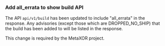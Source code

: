 ### Add all_errata to show build API

The API `api/v1/build` has been updated to include "all_errata" in
the response. Any advisories (except those which are DROPPED\_NO\_SHIP)
that the build has been added to will be listed in the response.

This change is required by the MetaXOR project.
